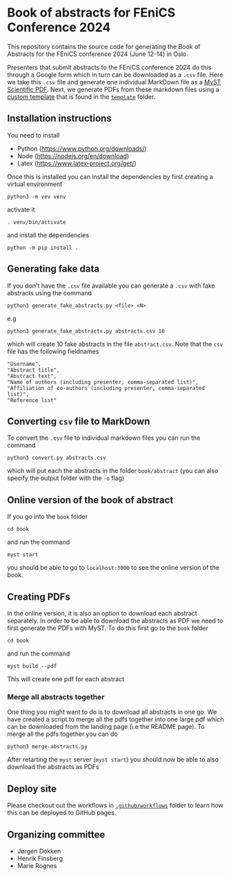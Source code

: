 # Book of abstracts for FEniCS Conference 2024

This repository contains the source code for generating the Book of Abstracts for the FEniCS conference 2024 (June 12-14) in Oslo.

Presenters that submit abstracts to the FEniCS conference 2024 do this through a Google form which in turn can be downloaded as a `.csv` file. Here we take this `.csv` file and generate one individual MarkDown file as a [MyST Scientific PDF](https://mystmd.org/guide/creating-pdf-documents). Next, we generate PDFs from these markdown files using a [custom template](https://mystmd.org/jtex/create-a-latex-template) that is found in the [`template`](template) folder.

## Installation instructions
You need to install
- Python (https://www.python.org/downloads/)
- Node (https://nodejs.org/en/download)
- Latex (https://www.latex-project.org/get/)

Once this is installed you can install the dependencies by first creating a virtual environment
```
python3 -m vev venv
```
activate it
```
. venv/bin/activate
```
and install the dependencies
```
python -m pip install .
```

## Generating fake data
If you don't have the `.csv` file available you can generate a `.csv` with fake abstracts using the command
```
python3 generate_fake_abstracts.py <file> <N>
```
e.g
```
python3 generate_fake_abstracts.py abstracts.csv 10
```
which will create 10 fake abstracts in the file `abstract.csv`. Note that the `csv` file has the following fieldnames
```
"Username",
"Abstract title",
"Abstract text",
"Name of authors (including presenter, comma-separated list)",
"Affiliation of co-authors (including presenter, comma-separated list)",
"Reference list"
```

## Converting `csv` file to MarkDown

To convert the `.csv` file to individual markdown files you can run the command
```
python3 convert.py abstracts.csv
```
which will put each the abstracts in the folder `book/abstract` (you can also specify the output folder with the `-o` flag)

## Online version of the book of abstract

If you go into the `book` folder
```
cd book
```
and run the command
```
myst start
```
you should be able to go to `localhost:3000` to see the online version of the book.

## Creating PDFs

In the online version, it is also an option to download each abstract separately. In order to be able to download the abstracts as PDF we need to first generate the PDFs with MyST. To do this first go to the `book` folder
```
cd book
```
and run the command
```
myst build --pdf
```
This will create one pdf for each abstract

### Merge all abstracts together

One thing you might want to do is to download all abstracts in one go. We have created a script to merge all the pdfs together into one large pdf which can be downloaded from the landing page (i.e the README page). To merge all the pdfs together you can do
```
python3 merge-abstracts.py
```

After retarting the `myst` server (`myst start`) you should now be able to also download the abstracts as PDFs

## Deploy site
Please checkout out the workflows in [`.github/workflows`](.github/workflows) folder to learn how this can be deployed to GitHub pages.


## Organizing committee
- Jørgen Dokken
- Henrik Finsberg
- Marie Rognes
